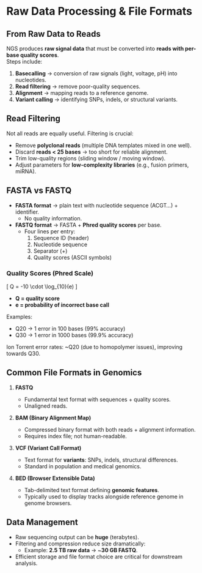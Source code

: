 # Raw Data Processing & File Formats

## From Raw Data to Reads
NGS produces **raw signal data** that must be converted into **reads with per-base quality scores**.  
Steps include:  
1. **Basecalling** → conversion of raw signals (light, voltage, pH) into nucleotides.  
2. **Read filtering** → remove poor-quality sequences.  
3. **Alignment** → mapping reads to a reference genome.  
4. **Variant calling** → identifying SNPs, indels, or structural variants.  

## Read Filtering
Not all reads are equally useful. Filtering is crucial:  
- Remove **polyclonal reads** (multiple DNA templates mixed in one well).  
- Discard **reads < 25 bases** → too short for reliable alignment.  
- Trim low-quality regions (sliding window / moving window).  
- Adjust parameters for **low-complexity libraries** (e.g., fusion primers, miRNA).  


## FASTA vs FASTQ
- **FASTA format** → plain text with nucleotide sequence (ACGT…) + identifier.  
  - No quality information.  
- **FASTQ format** → FASTA + **Phred quality scores** per base.  
  - Four lines per entry:  
    1. Sequence ID (header)  
    2. Nucleotide sequence  
    3. Separator (+)  
    4. Quality scores (ASCII symbols)  

### Quality Scores (Phred Scale)
\[
Q = -10 \cdot \log_{10}(e)
\]  
- **Q = quality score**  
- **e = probability of incorrect base call**  

Examples:  
- Q20 → 1 error in 100 bases (99% accuracy)  
- Q30 → 1 error in 1000 bases (99.9% accuracy)  

Ion Torrent error rates: ~Q20 (due to homopolymer issues), improving towards Q30.  

## Common File Formats in Genomics
1. **FASTQ**  
   - Fundamental text format with sequences + quality scores.  
   - Unaligned reads.  

2. **BAM (Binary Alignment Map)**  
   - Compressed binary format with both reads + alignment information.  
   - Requires index file; not human-readable.  

3. **VCF (Variant Call Format)**  
   - Text format for **variants**: SNPs, indels, structural differences.  
   - Standard in population and medical genomics.  

4. **BED (Browser Extensible Data)**  
   - Tab-delimited text format defining **genomic features**.  
   - Typically used to display tracks alongside reference genome in genome browsers.  

## Data Management
- Raw sequencing output can be **huge** (terabytes).  
- Filtering and compression reduce size dramatically:  
  - Example: **2.5 TB raw data** → ~**30 GB FASTQ**.  
- Efficient storage and file format choice are critical for downstream analysis.  
